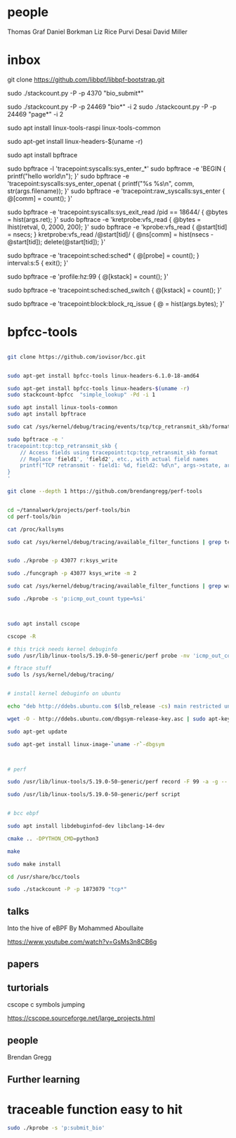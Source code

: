 # people

Thomas Graf
Daniel Borkman
Liz Rice
Purvi Desai
David Miller

# inbox

git clone https://github.com/libbpf/libbpf-bootstrap.git


sudo ./stackcount.py -P -p 4370 "bio_submit*"

sudo ./stackcount.py -P -p 24469 "bio*" -i 2
sudo ./stackcount.py -P -p 24469 "page*" -i 2

sudo apt install linux-tools-raspi linux-tools-common

sudo apt-get install linux-headers-$(uname -r)

sudo apt install bpftrace

sudo bpftrace -l 'tracepoint:syscalls:sys_enter_*'
sudo bpftrace -e 'BEGIN { printf("hello world\n"); }'
sudo bpftrace -e 'tracepoint:syscalls:sys_enter_openat { printf("%s %s\n", comm, str(args.filename)); }'
sudo bpftrace -e 'tracepoint:raw_syscalls:sys_enter { @[comm] = count(); }'

sudo bpftrace -e 'tracepoint:syscalls:sys_exit_read /pid == 18644/ { @bytes = hist(args.ret); }'
sudo bpftrace -e 'kretprobe:vfs_read { @bytes = lhist(retval, 0, 2000, 200); }'
sudo bpftrace -e 'kprobe:vfs_read { @start[tid] = nsecs; } kretprobe:vfs_read /@start[tid]/ { @ns[comm] = hist(nsecs - @start[tid]); delete(@start[tid]); }'

sudo bpftrace -e 'tracepoint:sched:sched* { @[probe] = count(); } interval:s:5 { exit(); }'


sudo bpftrace -e 'profile:hz:99 { @[kstack] = count(); }'

sudo bpftrace -e 'tracepoint:sched:sched_switch { @[kstack] = count(); }'

sudo bpftrace -e 'tracepoint:block:block_rq_issue { @ = hist(args.bytes); }'

# bpfcc-tools

```bash

git clone https://github.com/iovisor/bcc.git


```


```bash

sudo apt-get install bpfcc-tools linux-headers-6.1.0-18-amd64 

sudo apt-get install bpfcc-tools linux-headers-$(uname -r)
sudo stackcount-bpfcc  "simple_lookup" -Pd -i 1

sudo apt install linux-tools-common
sudo apt install bpftrace

sudo cat /sys/kernel/debug/tracing/events/tcp/tcp_retransmit_skb/format

sudo bpftrace -e '
tracepoint:tcp:tcp_retransmit_skb {
    // Access fields using tracepoint:tcp:tcp_retransmit_skb format
    // Replace 'field1', 'field2', etc., with actual field names
    printf("TCP retransmit - field1: %d, field2: %d\n", args->state, args->family);
}
'

git clone --depth 1 https://github.com/brendangregg/perf-tools


cd ~/tannalwork/projects/perf-tools/bin
cd perf-tools/bin

cat /proc/kallsyms

sudo cat /sys/kernel/debug/tracing/available_filter_functions | grep tcp_recv


sudo ./kprobe -p 43077 r:ksys_write

sudo ./funcgraph -p 43077 ksys_write -m 2

sudo cat /sys/kernel/debug/tracing/available_filter_functions | grep write

sudo ./kprobe -s 'p:icmp_out_count type=%si'



sudo apt install cscope

cscope -R

# this trick needs kernel debuginfo
sudo /usr/lib/linux-tools/5.19.0-50-generic/perf probe -nv 'icmp_out_count net->ifindex'

# ftrace stuff
sudo ls /sys/kernel/debug/tracing/


# install kernel debuginfo on ubuntu

echo "deb http://ddebs.ubuntu.com $(lsb_release -cs) main restricted universe multiverse" | sudo tee /etc/apt/sources.list.d/ddebs.list

wget -O - http://ddebs.ubuntu.com/dbgsym-release-key.asc | sudo apt-key add -

sudo apt-get update

sudo apt-get install linux-image-`uname -r`-dbgsym



# perf

sudo /usr/lib/linux-tools/5.19.0-50-generic/perf record -F 99 -a -g -- sleep 5

sudo /usr/lib/linux-tools/5.19.0-50-generic/perf script


# bcc ebpf

sudo apt install libdebuginfod-dev libclang-14-dev

cmake .. -DPYTHON_CMD=python3

make

sudo make install

cd /usr/share/bcc/tools

sudo ./stackcount -P -p 1873079 "tcp*"

```



## talks

Into the hive of eBPF By Mohammed Aboullaite

https://www.youtube.com/watch?v=GsMs3n8CB6g


## papers


## turtorials

cscope c symbols jumping

https://cscope.sourceforge.net/large_projects.html


## people

Brendan Gregg


## Further learning



# traceable function easy to hit

```bash
sudo ./kprobe -s 'p:submit_bio'

```


